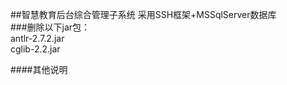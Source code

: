 ##智慧教育后台综合管理子系统
采用SSH框架+MSSqlServer数据库   
###删除以下jar包：   
antlr-2.7.2.jar   
cglib-2.2.jar  

####其他说明